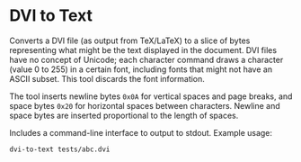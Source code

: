 # DVI to Text

Converts a DVI file (as output from TeX/LaTeX) to a slice of bytes representing what might be the text displayed in the document. DVI files have no concept of Unicode; each character command draws a character (value 0 to 255) in a certain font, including fonts that might not have an ASCII subset. This tool discards the font information.

The tool inserts newline bytes `0x0A` for vertical spaces and page breaks, and space bytes `0x20` for horizontal spaces between characters. Newline and space bytes are inserted proportional to the length of spaces.

Includes a command-line interface to output to stdout. Example usage:

```
dvi-to-text tests/abc.dvi
```
